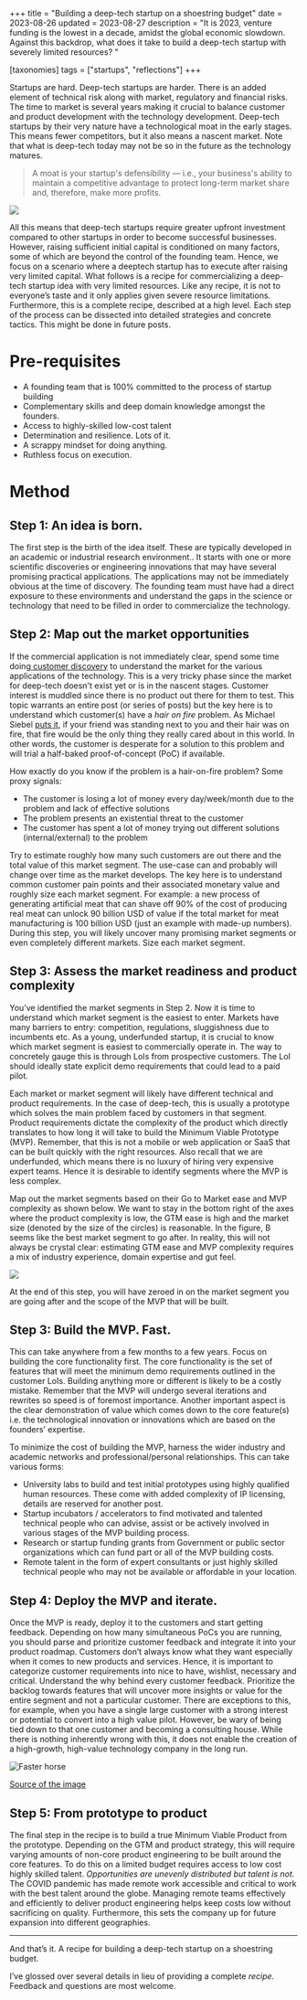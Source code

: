 +++
title = "Building a deep-tech startup on a shoestring budget"
date = 2023-08-26
updated = 2023-08-27
description = "It is 2023, venture funding is the lowest in a decade, amidst the global economic slowdown. Against this backdrop,  what does it take to build a deep-tech startup with severely limited resources? "

[taxonomies]
tags = ["startups", "reflections"]
+++

Startups are hard. Deep-tech startups are harder. There is an added element of technical risk along with market, regulatory and financial risks. The time to market is several years making it crucial to balance customer and product development with the technology development. Deep-tech startups by their very nature have a technological moat in the early stages. This means fewer competitors, but it also means a nascent market.  Note that what is deep-tech today may not be so in the future as the technology matures.

> A moat is your startup's defensibility — i.e., your business's ability to maintain a competitive advantage to protect long-term market share and, therefore, make more profits.

![](https://lh5.googleusercontent.com/jKw8LCgNahjCQ0EHkrI2b-ZMYR_i9SJ9u0oZCzHGt87FKT111JT-hb16l0_DKVUnLkINPace0ccUAHlY2p_ToarE2G-7OYApclMjshtRbf_Jta0qyePml9xaZZcbZt87IV4k_3NQLTmR0Ybh8GLtEAY)

All this means that deep-tech startups require greater upfront investment compared to other startups in order to become successful businesses. However, raising sufficient initial capital is conditioned on many factors, some of which are beyond the control of the founding team. Hence, we focus on a scenario where a deeptech startup has to execute after raising very limited capital. What follows is a recipe for commercializing a deep-tech startup idea with very limited resources. Like any recipe, it is not to everyone’s taste and it only applies given severe resource limitations. Furthermore, this is a complete recipe, described at a high level. Each step of the process can be dissected into detailed strategies and concrete tactics. This might be done in future posts.

# Pre-requisites

* A founding team that is 100% committed to the process of startup building
* Complementary skills and deep domain knowledge amongst the founders.
* Access to highly-skilled low-cost talent
* Determination and resilience. Lots of it.
* A scrappy mindset for doing anything.
* Ruthless focus on execution.

# Method

## Step 1: An idea is born.

The first step is the birth of the idea itself. These are typically developed in an academic or industrial research environment.. It starts with one or more scientific discoveries or engineering innovations that may have several promising practical applications. The applications may not be immediately obvious at the time of discovery. The founding team must have had a direct exposure to these environments and understand the gaps in the science or technology that need to be filled in order to commercialize the technology.

## Step 2: Map out the market opportunities

If the commercial application is not immediately clear, spend some time doing[ customer discovery](https://www.momtestbook.com/) to understand the market for the various applications of the technology. This is a very tricky phase since the market for deep-tech doesn't exist yet or is in the nascent stages. Customer interest is muddled since there is no product out there for them to test. This topic warrants an entire post (or series of posts) but the key here is to understand which customer(s) have a *hair on fire* problem. As Michael Siebel [puts it](https://www.ycombinator.com/blog/the-real-product-market-fit/), if your friend was standing next to you and their hair was on fire, that fire would be the only thing they really cared about in this world. In other words, the customer is desperate for a solution to this problem and will trial a half-baked proof-of-concept (PoC) if available.

How exactly do you know if the problem is a hair-on-fire problem? Some proxy signals:

* The customer is losing a lot of money every day/week/month due to the problem and lack of effective solutions
* The problem presents an existential threat to the customer
* The customer has spent a lot of money trying out different solutions (internal/external) to the problem

Try to estimate roughly how many such customers are out there and the total value of this market segment. The use-case can and probably will change over time as the market develops. The key here is to understand common customer pain points and their associated monetary value and roughly size each market segment. For example: a new process of generating artificial meat that can shave off 90% of the cost of producing real meat can unlock 90 billion USD of value if the total market for meat manufacturing is 100 billion USD (just an example with made-up numbers). During this step, you will likely uncover many promising market segments or even completely different markets. Size each market segment.

## Step 3: Assess the market readiness and product complexity

You’ve identified the market segments in Step 2. Now it is time to understand which market segment is the easiest to enter. Markets have many barriers to entry: competition, regulations, sluggishness due to incumbents etc. As a young, underfunded startup, it is crucial to know which market segment is easiest to commercially operate in. The way to concretely gauge this is through LoIs from prospective customers. The LoI should ideally state explicit demo requirements that could lead to a paid pilot.

Each market or market segment will likely have different technical and product requirements. In the case of deep-tech, this is usually a prototype which solves the main problem faced by customers in that segment. Product requirements dictate the complexity of the product which directly translates to how long it will take to build the Minimum Viable Prototype (MVP). Remember, that this is not a mobile or web application or SaaS that can be built quickly with the right resources. Also recall that we are underfunded, which means there is no luxury of hiring very expensive expert teams. Hence it is desirable to identify segments where the MVP is less complex.

Map out the market segments based on their Go to Market ease and MVP complexity as shown below. We want to stay in the bottom right of the axes where the product complexity is low, the GTM ease is high and the market size (denoted by the size of the circles)  is reasonable. In the figure, B seems like the best market segment to go after. In reality, this will not always be crystal clear: estimating GTM ease and MVP complexity requires a mix of industry experience, domain expertise and gut feel.

![](https://lh3.googleusercontent.com/j5ZLxUcEXFRwHjWXKBR2L7Kl6wvgl0d_SfxJH_WKAXLKFDOkAn_mT8ieTHRsZAzfesbBsbV4_Mw4vz3KiYRAheg3sEWKJjGNpmt0DY4BcxtGIQhkZJ3QJY48zwuVp4KvFP7Q7QYvGsci16k2Y4Zz3aE)

At the end of this step, you will have zeroed in on the market segment you are going after and the scope of the MVP that will be built.

## Step 3: Build the MVP. Fast.

This can take anywhere from a few months to a few years. Focus on building the core functionality first. The core functionality is the set of features that will meet the minimum demo requirements outlined in the customer LoIs. Building anything more or different is likely to be a costly mistake. Remember that the MVP will undergo several iterations and rewrites so speed is of foremost importance. Another important aspect is the clear demonstration of value which comes down to the core feature(s) i.e. the technological innovation or innovations which are based on the founders’ expertise.

To minimize the cost of building the MVP, harness the wider industry and academic networks and professional/personal relationships. This can take various forms:

* University labs to build and test initial prototypes using highly qualified human resources. These come with added complexity of IP licensing,  details are reserved for another post.
* Startup incubators / accelerators to find motivated and talented technical people who can advise, assist or be actively involved in various stages of the MVP building process.
* Research or startup funding grants from Government or public sector organizations which can fund part or all of the MVP building costs.
* Remote talent in the form of expert consultants or just highly skilled technical people who may not be available or affordable in your location.

## Step 4: Deploy the MVP and iterate.

Once the MVP is ready, deploy it to the customers and start getting feedback. Depending on how many simultaneous PoCs you are running, you should parse and prioritize customer feedback and integrate it into your product roadmap. Customers don’t always know what they want especially when it comes to new products and services. Hence, it is important to categorize customer requirements into nice to have, wishlist, necessary and critical. Understand the why behind every customer feedback. Prioritize the backlog towards features that will uncover more insights or value for the entire segment and not a particular customer. There are exceptions to this, for example, when you have a single large customer with a strong interest or potential to convert into a high value pilot. However, be wary of being tied down to that one customer and becoming a consulting house. While there is nothing inherently wrong with this, it does not enable the creation of a high-growth, high-value technology company in the long run.

![Faster horse](https://lh4.googleusercontent.com/e1nx53BFaqs3oQw9EXpByNto5F8OAHJd37m0KRmdKndPtCyDiufKdOakXnxtspJFQZpFMUFggH6Y6TIvLQNeihXqdhpqcCt9UEdPHaVKip8uTGMA7vBsEqz22vWTHG7qNfla1rRtH5K9aB-3BNF-UDQ "Why customer feedback should not be blindly followed.")

[Source of the image](https://yoursafetypal.com/faster-horse/)

## Step 5: From prototype to product

The final step in the recipe is to build a true Minimum Viable Product from the prototype. Depending on the GTM and product strategy, this will require varying amounts of non-core product engineering to be built around the core features. To do this on a limited budget requires access to low cost highly skilled talent. *Opportunities are unevenly distributed but talent is not.* The COVID pandemic has made remote work accessible and critical to work with the best talent around the globe. Managing remote teams effectively and efficiently to deliver product engineering helps keep costs low without sacrificing on quality. Furthermore, this sets the company up for future expansion into different geographies.

---

And that’s it. A recipe for building a deep-tech startup on a shoestring budget.

I’ve glossed over several details in lieu of providing a complete *recipe.*  Feedback and questions are most welcome.
